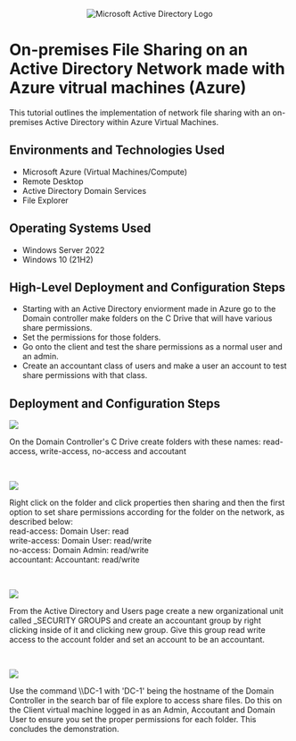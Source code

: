<p align="center">
<img src="https://i.imgur.com/pU5A58S.png" alt="Microsoft Active Directory Logo"/>
</p>

<h1>On-premises File Sharing on an Active Directory Network made with Azure vitrual machines (Azure)</h1>
This tutorial outlines the implementation of network file sharing with an on-premises Active Directory within Azure Virtual Machines.<br />




<h2>Environments and Technologies Used</h2>

- Microsoft Azure (Virtual Machines/Compute)
- Remote Desktop
- Active Directory Domain Services
- File Explorer

<h2>Operating Systems Used </h2>

- Windows Server 2022
- Windows 10 (21H2)

<h2>High-Level Deployment and Configuration Steps</h2>

- Starting with an Active Directory enviorment made in Azure go to the Domain controller make folders on the C Drive that will have various share permissions.
- Set the permissions for those folders.
- Go onto the client and test the share permissions as a normal user and an admin.
- Create an accountant class of users and make a user an account to test share permissions with that class.

<h2>Deployment and Configuration Steps</h2>

<p>
<img src="https://i.imgur.com/WKcak3p.png"/>
</p>
<p>
On the Domain Controller's C Drive create folders with these names: read-access, write-access, no-access and accoutant
</p>
<br />

<p>
<img src="https://i.imgur.com/oftoYuw.png"/>
</p>
<p>
Right click on the folder and click properties then sharing and then the first option to set share permissions according for the folder on the network, as described below: 
  <br />
  read-access: Domain User: read
  <br />
  write-access: Domain User: read/write
  <br />
  no-access: Domain Admin: read/write
  <br />
  accountant: Accountant: read/write
</p>
<br />

<p>
<img src="https://i.imgur.com/4p9YNNL.png"/>
</p>
<p>
From the Active Directory and Users page create a new organizational unit called _SECURITY GROUPS and create an accountant group by right clicking inside of it and clicking new group. Give this group read write access to the account folder and set an account to be an accountant. 
</p>
<br />

<p>
<img src="https://i.imgur.com/On43O01.png"/>
</p>
<p>
Use the command \\DC-1 with 'DC-1' being the hostname of the Domain Controller in the search bar of file explore to access share files. Do this on the Client virtual machine logged in as an Admin, Accoutant and Domain User to ensure you set the proper permissions for each folder. This concludes the demonstration.
<br />


